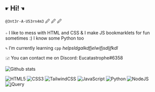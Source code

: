 ## `☛` **Hi!** `☚`

`@3nt3r-A-U53rn4m3` 🖉 🖉 🖉

`✧` I like to mess with HTML and CSS & I make JS bookmarklets for fun sometimes :) I know some Python too

`✎` I’m currently learning `cpp` *helpsldgalkdfjelwifjsdljfkdl*

`🖃` You can contact me on Discord: Eucatastrophe#6358

![Github stats](https://github-readme-stats.vercel.app/api?username=3nt3r-A-U53rn4m3)

![HTML5](https://img.shields.io/badge/html5-%23E34F26.svg?style=for-the-badge&logo=html5&logoColor=white) 
![CSS3](https://img.shields.io/badge/css3-%231572B6.svg?style=for-the-badge&logo=css3&logoColor=white) 
![TailwindCSS](https://img.shields.io/badge/tailwindcss-%2338B2AC.svg?style=for-the-badge&logo=tailwind-css&logoColor=white)
![JavaScript](https://img.shields.io/badge/javascript-%23323330.svg?style=for-the-badge&logo=javascript&logoColor=%23F7DF1E)
![Python](https://img.shields.io/badge/python-3670A0?style=for-the-badge&logo=python&logoColor=ffdd54) 
![NodeJS](https://img.shields.io/badge/node.js-6DA55F?style=for-the-badge&logo=node.js&logoColor=white) 
![jQuery](https://img.shields.io/badge/jquery-%230769AD.svg?style=for-the-badge&logo=jquery&logoColor=white) 
